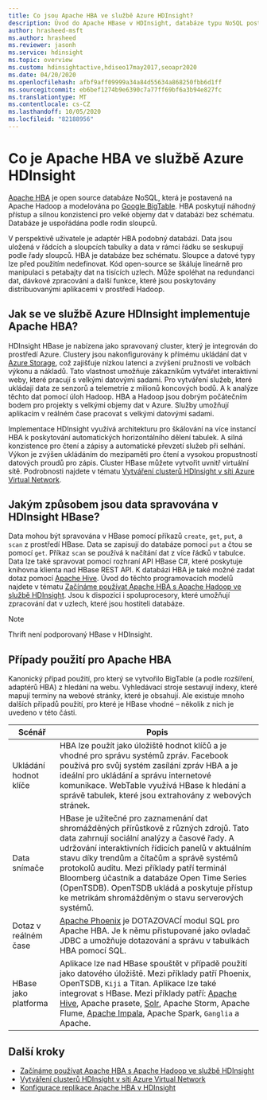 ```yaml
---
title: Co jsou Apache HBA ve službě Azure HDInsight?
description: Úvod do Apache HBase v HDInsight, databáze typu NoSQL postavené na Hadoop. Další informace o případech použití a porovnání HBase s dalšími clustery Hadoop.
author: hrasheed-msft
ms.author: hrasheed
ms.reviewer: jasonh
ms.service: hdinsight
ms.topic: overview
ms.custom: hdinsightactive,hdiseo17may2017,seoapr2020
ms.date: 04/20/2020
ms.openlocfilehash: afbf9aff09999a34a84d55634a868250fbb6d1ff
ms.sourcegitcommit: eb6bef1274b9e6390c7a77ff69bf6a3b94e827fc
ms.translationtype: MT
ms.contentlocale: cs-CZ
ms.lasthandoff: 10/05/2020
ms.locfileid: "82188956"
---
```

# <a name="what-is-apache-hbase-in-azure-hdinsight"></a>Co je Apache HBA ve službě Azure HDInsight

[Apache HBA](https://hbase.apache.org/) je open source databáze NoSQL, která je postavená na Apache Hadoop a modelována po [Google BigTable](https://cloud.google.com/bigtable/). HBA poskytují náhodný přístup a silnou konzistenci pro velké objemy dat v databázi bez schématu. Databáze je uspořádána podle rodin sloupců.

V perspektivě uživatele je adaptér HBA podobný databázi. Data jsou uložená v řádcích a sloupcích tabulky a data v rámci řádku se seskupují podle řady sloupců. HBA je databáze bez schématu. Sloupce a datové typy lze před použitím nedefinovat. Kód open-source se škáluje lineárně pro manipulaci s petabajty dat na tisících uzlech. Může spoléhat na redundanci dat, dávkové zpracování a další funkce, které jsou poskytovány distribuovanými aplikacemi v prostředí Hadoop.

## <a name="how-is-apache-hbase-implemented-in-azure-hdinsight"></a>Jak se ve službě Azure HDInsight implementuje Apache HBA?

HDInsight HBase je nabízena jako spravovaný cluster, který je integrován do prostředí Azure. Clustery jsou nakonfigurovány k přímému ukládání dat v [Azure Storage](./../hdinsight-hadoop-use-blob-storage.md), což zajišťuje nízkou latenci a zvýšení pružnosti ve volbách výkonu a nákladů. Tato vlastnost umožňuje zákazníkům vytvářet interaktivní weby, které pracují s velkými datovými sadami. Pro vytváření služeb, které ukládají data ze senzorů a telemetrie z milionů koncových bodů. A k analýze těchto dat pomocí úloh Hadoop. HBA a Hadoop jsou dobrým počátečním bodem pro projekty s velkými objemy dat v Azure. Služby umožňují aplikacím v reálném čase pracovat s velkými datovými sadami.

Implementace HDInsight využívá architekturu pro škálování na více instancí HBA k poskytování automatických horizontálního dělení tabulek. A silná konzistence pro čtení a zápisy a automatické převzetí služeb při selhání. Výkon je zvýšen ukládáním do mezipaměti pro čtení a vysokou propustností datových proudů pro zápis. Cluster HBase můžete vytvořit uvnitř virtuální sítě. Podrobnosti najdete v tématu [Vytváření clusterů HDInsight v síti Azure Virtual Network](./apache-hbase-provision-vnet.md).

## <a name="how-is-data-managed-in-hdinsight-hbase"></a>Jakým způsobem jsou data spravována v HDInsight HBase?

Data mohou být spravována v HBase pomocí příkazů `create`, `get`, `put`, a `scan` z prostředí HBase. Data se zapisují do databáze pomocí `put` a čtou se pomocí `get`. Příkaz `scan` se používá k načítání dat z více řádků v tabulce. Data lze také spravovat pomocí rozhraní API HBase C#, které poskytuje knihovna klienta nad HBase REST API. K databázi HBA je také možné zadat dotaz pomocí [Apache Hive](https://hive.apache.org/). Úvod do těchto programovacích modelů najdete v tématu [Začínáme používat Apache HBA s Apache Hadoop ve službě HDInsight](./apache-hbase-tutorial-get-started-linux.md). Jsou k dispozici i spoluprocesory, které umožňují zpracování dat v uzlech, které jsou hostiteli databáze.

> [!NOTE]  
> Thrift není podporovaný HBase v HDInsight.

## <a name="use-cases-for-apache-hbase"></a>Případy použití pro Apache HBA

Kanonický případ použití, pro který se vytvořilo BigTable (a podle rozšíření, adaptérů HBA) z hledání na webu. Vyhledávací stroje sestavují indexy, které mapují termíny na webové stránky, které je obsahují. Ale existuje mnoho dalších případů použití, pro které je HBase vhodné – několik z nich je uvedeno v této části.

|Scénář |Popis |
|---|---|
|Ukládání hodnot klíče|HBA lze použít jako úložiště hodnot klíčů a je vhodné pro správu systémů zpráv. Facebook používá pro svůj systém zasílání zpráv HBA a je ideální pro ukládání a správu internetové komunikace. WebTable využívá HBase k hledání a správě tabulek, které jsou extrahovány z webových stránek.|
|Data snímače|HBase je užitečné pro zaznamenání dat shromážděných přírůstkově z různých zdrojů. Tato data zahrnují sociální analýzy a časové řady. A udržování interaktivních řídicích panelů v aktuálním stavu díky trendům a čítačům a správě systémů protokolů auditu. Mezi příklady patří terminál Bloomberg účastník a databáze Open Time Series (OpenTSDB). OpenTSDB ukládá a poskytuje přístup ke metrikám shromážděným o stavu serverových systémů.|
|Dotaz v reálném čase|[Apache Phoenix](https://phoenix.apache.org/) je DOTAZOVACÍ modul SQL pro Apache HBA. Je k němu přistupované jako ovladač JDBC a umožňuje dotazování a správu v tabulkách HBA pomocí SQL.|
|HBase jako platforma|Aplikace lze nad HBase spouštět v případě použití jako datového úložiště. Mezi příklady patří Phoenix, OpenTSDB, `Kiji` a Titan. Aplikace lze také integrovat s HBase. Mezi příklady patří: [Apache Hive](https://hive.apache.org/), Apache prasete, [Solr](https://lucene.apache.org/solr/), Apache Storm, Apache Flume, [Apache Impala](https://impala.apache.org/), Apache Spark, `Ganglia` a Apache.|

## <a name="next-steps"></a>Další kroky

* [Začínáme používat Apache HBA s Apache Hadoop ve službě HDInsight](./apache-hbase-tutorial-get-started-linux.md)
* [Vytváření clusterů HDInsight v síti Azure Virtual Network](./apache-hbase-provision-vnet.md)
* [Konfigurace replikace Apache HBA v HDInsight](apache-hbase-replication.md)
